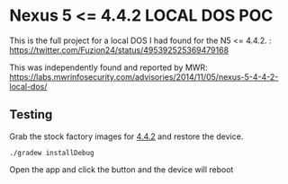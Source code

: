 Nexus 5 <= 4.4.2 LOCAL DOS POC
==============================

This is the full project for a local DOS I had found for the N5 <= 4.4.2. : https://twitter.com/Fuzion24/status/495392525369479168

This was independently found and reported by MWR: https://labs.mwrinfosecurity.com/advisories/2014/11/05/nexus-5-4-4-2-local-dos/

## Testing

Grab the stock factory images for [4.4.2](https://developers.google.com/android/nexus/images) and restore the device.

```./gradew installDebug```

Open the app and click the button and the device will reboot

